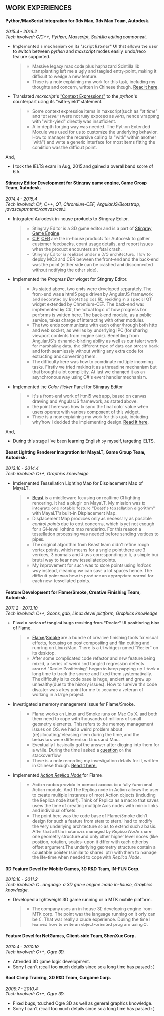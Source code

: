 ## WORK EXPERIENCES
#### Python/MaxScript Integration for 3ds Max, 3ds Max Team, Autodesk.
_2015.4 - 2016.2_  
_Tech involved: C/C++, Python, Maxscript, Scintilla editing component._

* <a name="3dsmax_adsk_1"></a>Implemented a mechanism on its "script listener" UI that allows the user to switch between _python_ and _maxscript_ modes easily. undo/redo feature supported.

    > * Massive legacy max code plus haphazard Scintilla lib transplanting left me a ugly and tangled entry-point, making it difficult to wedge a new feature.
    > * There is a note explaining my work for this task, including my thoughts and concern, written in Chinese though. [Read it here](notes/script_listener_for_python_in_3dsmax.md).

* <a name="3dsmax_adsk_2"></a>Translated _maxscript_'s ["Context Expressions"](http://help.autodesk.com/view/3DSMAX/2016/ENU/?guid=__files_GUID_E672728A_EE15_4197_9EDD_487781167B01_htm) to the _python_'s counterpart using its "with-yield" statement.

    > * Some context expression items in maxscript(such as _"at time"_ and _"at level"_) were not fully exposed as APIs, hence wrapping with "with-yield" directly was insufficient.
    > * A in-depth forging way was needed. The Python Extended Module was used for us to customize the underlying behavior. How to manager the recursive calling (a "with" within another 'with") and write a generic interface for most items fitting the condition was the difficult point.

And,

* I took the IELTS exam in Aug, 2015 and gained a overall band score of 6.5.

#### Stingray Editor Development for Stingray game engine, Game Group Team, Autodesk.
_2014.4 - 2015.4_  
_Tech involved: C#, C++, QT, Chromium-CEF, AngularJS/Bootstrap, javascript/html5/canvas/css3._

* <a name="stingray_adsk_1"></a>Integrated Autodesk in-house products to Stingray Editor.

    > * Stingray Editor is a 3D game editor and is a part of [Stingray Game Engine](www.autodesk.com/products/stingray).
    > * [CIP](http://www.autodesk.com/company/customer-involvement-program), [CER](https://knowledge.autodesk.com/support/autocad/troubleshooting/caas/sfdcarticles/sfdcarticles/Customer-Error-Reporting-CER.html) are the in-house products for Autodesk to gather customer feedbacks, count usage details, and report issues when the product encounters an fatal crash.
    > * Stingray Editor is realized under a C/S architecture. How to deploy MC3 and CER between the front-end and the back-end was the point (either side can be crashed and disconnected without notifying the other side).

* <a name="stingray_adsk_2"></a>Implemented the _Progress Bar_ widget for Stingray Editor.

    > * As stated above, two ends were developed separately. The front-end was a html5 page driven by AngularJS framework and decorated by Bootstrap css lib, residing in a special QT widget extended by Chromium-CEF. The back-end was implemented by C#, the actual logic of how progress bar performs is written here. The back-end module, as a public service, takes charge of interacting with other modules.
    > * The two ends communicate with each other through both http and web socket, as well as by underlying IPC (for sharing viewport contents from engine side). Benefiting from AngularJS's dynamic-binding ability as well as our talent work for marshaling data, the different type of data can stream back and forth seamlessly without writing any extra code for extracting and converting them.
    > * The difficulty here was how to coordinate multiple incoming tasks. Firstly we tried making it as a threading mechanism but that brought a lot complicity. At last we changed it as an asynchronous way using C#'s event handler mechanism.

* <a name="stingray_adsk_3"></a>Implemented the _Color Picker_ Panel for Stingray Editor.

    > * It's a front-end work of html5 web app, based on canvas drawing and AngularJS framework, as stated above.
    > * the point here was how to sync the final color value when users operate with various component of this widget.
    > * There is a note explaining my work for this task, including why/how I decided the implementing design. [Read it here](notes/color_picker_in_stingray.md).

And,

* During this stage I've been learning English by myself, targeting IELTS.

#### Beast Lighting Renderer Integration for MayaLT, Game Group Team, Autodesk.
_2013.10 - 2014.4_  
_Tech involved: C++, Graphics knowledge_

* <a name="beast_adsk"></a>Implemented Tessellation Lighting Map for Displacement Map of MayaLT.

    > * [Beast](http://www.autodesk.com/products/beast/) is a middleware  focusing on realtime GI lighting rendering. It had a plugin on MayaLT. My mission was to integrate one notable feature "Beast's tessellation algorithm" with MayaLT's built-in Displacement Map.
    > * Displacement Map produces only as necessary as possible _control points_ due to cost concerns, which is yet not enough for a GI-level lighting map rendering. For this reason a tessellation processing was needed before sending vertices to pipes.
    > * The original algorithm from Beast team didn't refine rough vertex points, which means for a single point there are 3 vertices, 3 normals and 3 uvs corresponding to it, a simple but brutal way to bear new tessellated points.
    > * My improvement for such was to store points using _indices way_ instead, meaning we can save a lot spaces hence. The difficult point was how to produce an appropriate normal for each new-tessellated points.

#### Feature Development for Flame/Smoke, Creative Finishing Team, Autodesk.
_2011.2 - 2013.10_  
_Tech involved: C++, Scons, gdb, Linux devel platform, Graphics knowledge_

* <a name="flame_adsk_1"></a>Fixed a series of tangled bugs resulting from "Reeler" UI positioning bias of Flame.
    > * [Flame](http://www.autodesk.com/products/flame-family)/[Smoke](http://www.autodesk.com/products/smoke) are a bundle of creative finishing tools for visual effects, focusing on post compositing and film cutting and running on Linux/Mac. There is a UI widget named "Reeler" on its desktop.
    > * After some complicated code refactor and new feature being mixed, a series of weird and tangled regression defects around "Reeler Positioning" began to keep popping up. I took a long time to track the source and fixed them systematically. The difficulty is its code base is huge, ancient and grew up unhealthy(due to the history issues). How to survive this code disaster was a key point for me to became a veteran of working in a large project.

* <a name="flame_adsk_2"></a>Investigated a memory management issue for Flame/Smoke.

    > * Flame works on Linux and Smoke runs on Mac Os X, and both them need to cope with thousands of millions of small geometry elements. This refers to the memory management issues on OS. we had a weird problem about (re)allocating/releasing mem during the time, and the behaviors were different on Linux and Mac.
    > * Eventually I basically got the answer after digging into them for a while. During the time I asked a [ question](http://stackoverflow.com/questions/15529643/what-does-malloc-trim0-really-mean) on the stackoverflow.
    > * There is a note recording my investigation details for it, written in Chinese though. [Read it here.](http://www.cnblogs.com/lookof/archive/2013/03/26/2981768.html)

* <a name="flame_adsk_3"></a>Implemented _[Action Replica Node](https://knowledge.autodesk.com/search-result/caas/CloudHelp/cloudhelp/2016/ENU/Flame/files/GUID-0E1E86A5-310B-4F1F-A9C1-97E64A896AAB-htm.html)_ for Flame.

    > * Action nodes provide in-context access to a fully functional Action module. And The Replica node in Action allows the user to create multiple instances of most Action objects (including the Replica node itself). Think of Replica as a macro that saves users the time of creating multiple Axis nodes with mimic links and individual offsets.
    > * The point here was the code base of Flame/Smoke didn't design for such a feature from stem to stern.I had to modify the very underlying architecture so as to extend such a basis. After that all the instances managed by _Replica Node_ share one geometry structure and only other higher level nodes (like position, rotation, scales) upon it differ with each other by offset argument.The underlying geometry structure contain a countable pointer (similar to shared_ptr) with them to manage the life-time when needed to cope with _Replica Node_.

#### 3D Feature Devel for Mobile Games, 3D R&D Team, IN-FUN Corp.
_2010.10 - 2011.2_  
_Tech involved: C Language, a 3D game engine made in-house, Graphics knowledge._
* <a name="3d_infun"></a>Developed a lightweight 3D game running on a MTK mobile platform.

    > * The company uses an in-house 3D developing engine from MTK corp. The point was the language running on it only can be C. That was really a crude experience. During the time I learned how to write an object-oriented program using C.


#### Feature Devel for NetGames, Client-side Team, ShenXue Corp.
_2010.4 - 2010.10_  
_Tech involved: C++, Ogre 3D._

* Attended 3D game logic development.
* Sorry I can't recall too much details since so a long time has passed :(

#### Boot Camp Training, 3D R&D Team, Ourgame Corp.
_2009.7 - 2010.4_  
_Tech involved: C++, Ogre 3D._

* Fixed bugs, touched Ogre 3D as well as general graphics knowledge.
* Sorry I can't recall too much details since so a long time has passed :(
